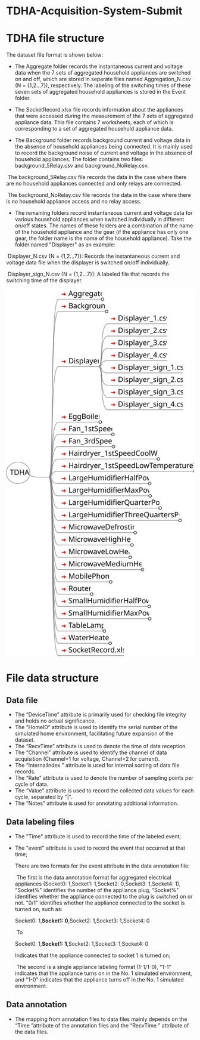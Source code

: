 # TDHA-Acquisition-System-Submit

# TDHA file structure

The dataset file format is shown below:

- The Aggregate folder records the instantaneous current and voltage data when the 7 sets of aggregated household appliances are switched on and off, which are stored in separate files named Aggregation_N.csv (N = {1,2...7}), respectively. The labeling of the switching times of these seven sets of aggregated household appliances is stored in the Event folder.

- The SocketRecord.xlsx file records information about the appliances that were accessed during the measurement of the 7 sets of aggregated appliance data. This file contains 7 worksheets, each of which is corresponding to a set of aggregated household appliance data.

- The Background folder records background current and voltage data in the absence of household appliances being connected. It is mainly used to record the background noise of current and voltage in the absence of household appliances. The folder contains two files: background_5Relay.csv and background_NoRelay.csv.

​				The background_5Relay.csv file records the data in the case where there are no household appliances connected and only relays are connected.

​				The background_NoRelay.csv file records the data in the case where there is no household appliance access and no relay access.

- The remaining folders record instantaneous current and voltage data for various household appliances when switched individually in different on/off states. The names of these folders are a combination of the name of the household appliance and the gear (if the appliance has only one gear, the folder name is the name of the household appliance). Take the folder named "Displayer" as an example:

​				Displayer_N.csv (N = {1,2...7}): Records the instantaneous current and voltage data file when the displayer is switched on/off individually.

​				Displayer_sign_N.csv (N = {1,2...7}): A labeled file that records the switching time of the displayer.

![TDHA2](https://github.com/TagEnd/TDHA-Acquisition-System-Submit/blob/master/TDHA2.svg)

# File data structure

## Data file

- The “DeviceTime” attribute is primarily used for checking file integrity and holds no actual significance.
- The “HomeID“ attribute is used to identify the serial number of the simulated home environment, facilitating future expansion of the dataset.
- The “RecvTime” attribute is used to denote the time of data reception.
- The “Channel” attribute is used to identify the channel of data acquisition (Channel=1 for voltage, Channel=2 for current).
- The “InternalIndex ” attribute is used for internal sorting of data file records.
- The “Rate” attribute is used to denote the number of sampling points per cycle of data.
- The “Value” attribute is used to record the collected data values for each cycle, separated by "|".
- The “Notes” attribute is used for annotating additional information.

## Data labeling files

- The "Time" attribute is used to record the time of the labeled event;

- The "event" attribute is used to record the event that occurred at that time;

  There are two formats for the event attribute in the data annotation file:

  ​		The first is the data annotation format for aggregated electrical appliances (Socket0: 1,Socket1: 1,Socket2: 0,Socket3: 1,Socket4: 1), "Socket%" identifies the number of the appliance plug, "Socket%" identifies whether the appliance connected to the plug is switched on or not. "0/1" identifies whether the appliance connected to the socket is turned on, such as:

  Socket0: 1,**Socket1: 0**,Socket2: 1,Socket3: 1,Socket4: 0 

  ​											To 

  Socket0: 1,**Socket1: 1**,Socket2: 1,Socket3: 1,Socket4: 0 

  Indicates that the appliance connected to socket 1 is turned on;

  ​		The second is a single appliance labeling format (1-1/1-0), "1-1" indicates that the appliance turns on in the No. 1 simulated environment, and "1-0" indicates that the appliance turns off in the No. 1 simulated environment.

## Data annotation

- The mapping from annotation files to data files mainly depends on the “Time ”attribute of the annotation files and the “RecvTime ” attribute of the data files.
